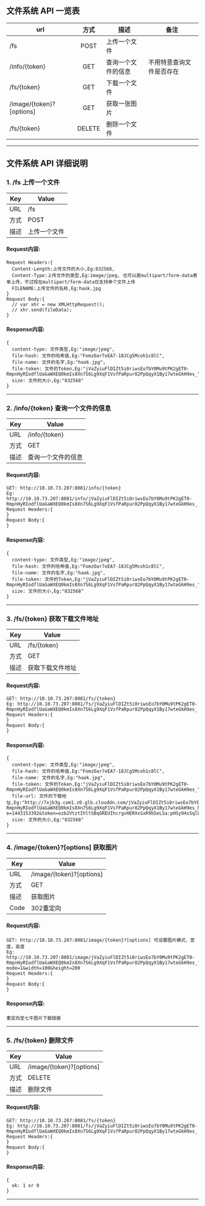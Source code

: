 ## 文件系统 API 一览表

|url                      |方式   |描述             |备注               |
| ----------------------- |:-----:| -------------- | ----------------- |
|/fs                      |POST   |上传一个文件     |                   |
|/info/{token}            |GET    |查询一个文件的信息|不用特意查询文件是否存在 |
|/fs/{token}              |GET    |下载一个文件     |                   |
|/image/{token}?[options] |GET    |获取一张图片     |                   |
|/fs/{token}              |DELETE |删除一个文件     |                   |

---

## 文件系统 API 详细说明

### 1. /fs 上传一个文件

|Key|Value|
|---|-----|
|URL|/fs|
|方式|POST|
|描述|上传一个文件|

#### Request内容:

```
Request Headers:{
  Content-Length:上传文件的大小,Eg:832568,
  Content-Type:上传文件的类型,Eg:image/jpeg, 也可以是multipart/form-data表单上传，不过现在multipart/form-data仅支持单个文件上传
  FILENAME:上传文件的名称,Eg:haok.jpg
}
Request Body:{
  // var xhr = new XMLHttpRequest();
  // xhr.send(fileData);
}
```

#### Response内容:

```
{
  content-type: 文件类型,Eg:"image/jpeg",
  file-hash: 文件的哈希值,Eg:"FomzOar7oEA7-18JCg5Mcoh1c8lC",
  file-name: 文件的名字,Eg:"haok.jpg",
  file-token: 文件的Token,Eg:"jVaZyiuFlDIZt5i0riwsEo7bY0Mu9tPK2gET0-RmpnHyRIodflUaGaWXEQ0kmIs8Xn7S6Lg9XqF1VsfPaRpur82PpQqyX1By17wteGkH9es_",
  size: 文件的大小,Eg:"832568"
}
```

---

### 2. /info/{token} 查询一个文件的信息

|Key|Value|
|---|-----|
|URL|/info/{token}|
|方式|GET|
|描述|查询一个文件的信息|

#### Request内容:

```
GET: http://10.10.73.207:8081/info/{token}
Eg: http://10.10.73.207:8081/info/jVaZyiuFlDIZt5i0riwsEo7bY0Mu9tPK2gET0-RmpnHyRIodflUaGaWXEQ0kmIs8Xn7S6Lg9XqF1VsfPaRpur82PpQqyX1By17wteGkH9es_
Request Headers:{
}
Request Body:{
}
```

#### Response内容:

```
{
  content-type: 文件类型,Eg:"image/jpeg",
  file-hash: 文件的哈希值,Eg:"FomzOar7oEA7-18JCg5Mcoh1c8lC",
  file-name: 文件的名字,Eg:"haok.jpg",
  file-token: 文件的Token,Eg:"jVaZyiuFlDIZt5i0riwsEo7bY0Mu9tPK2gET0-RmpnHyRIodflUaGaWXEQ0kmIs8Xn7S6Lg9XqF1VsfPaRpur82PpQqyX1By17wteGkH9es_",
  size: 文件的大小,Eg:"832568"
}
```

---

### 3. /fs/{token} 获取下载文件地址

|Key|Value|
|---|-----|
|URL|/fs/{token}|
|方式|GET|
|描述|获取下载文件地址|

#### Request内容:

```
GET: http://10.10.73.207:8081/fs/{token}
Eg: http://10.10.73.207:8081/fs/jVaZyiuFlDIZt5i0riwsEo7bY0Mu9tPK2gET0-RmpnHyRIodflUaGaWXEQ0kmIs8Xn7S6Lg9XqF1VsfPaRpur82PpQqyX1By17wteGkH9es_
Request Headers:{
}
Request Body:{
}
```

#### Response内容:

```
{
  content-type: 文件类型,Eg:"image/jpeg",
  file-hash: 文件的哈希值,Eg:"FomzOar7oEA7-18JCg5Mcoh1c8lC",
  file-name: 文件的名字,Eg:"haok.jpg",
  file-token: 文件的Token,Eg:"jVaZyiuFlDIZt5i0riwsEo7bY0Mu9tPK2gET0-RmpnHyRIodflUaGaWXEQ0kmIs8Xn7S6Lg9XqF1VsfPaRpur82PpQqyX1By17wteGkH9es_",
  file-url: 文件的下载地址,Eg:"http://7xjb3g.com1.z0.glb.clouddn.com/jVaZyiuFlDIZt5i0riwsEo7bY0Mu9tPK2gET0-RmpnHyRIodflUaGaWXEQ0kmIs8Xn7S6Lg9XqF1VsfPaRpur82PpQqyX1By17wteGkH9es_haok.jpg?e=1443153392&token=ozb2VtztIhltSBqGREUIhcrgvHERXxSxR9b5eLSa:pHSy94sSqlLEiwKVBYyaYXPIKAM="
  size: 文件的大小,Eg:"832568"
}
```

---

### 4. /image/{token}?[options] 获取图片

|Key|Value|
|---|-----|
|URL|/image/{token}?[options]|
|方式|GET|
|描述|获取图片|
|Code|302重定向|

#### Request内容:

```
GET: http://10.10.73.207:8081/image/{token}?[options] 可设置图片模式，宽度，高度
Eg: http://10.10.73.207:8081/image/jVaZyiuFlDIZt5i0riwsEo7bY0Mu9tPK2gET0-RmpnHyRIodflUaGaWXEQ0kmIs8Xn7S6Lg9XqF1VsfPaRpur82PpQqyX1By17wteGkH9es_?mode=1&width=100&height=200
Request Headers:{
}
Request Body:{
}
```

#### Response内容:

```
重定向至七牛图片下载链接
```

---

### 5. /fs/{token} 删除文件

|Key|Value|
|---|-----|
|URL|/image/{token}?[options]|
|方式|DELETE|
|描述|删除文件|

#### Request内容:

```
GET: http://10.10.73.207:8081/fs/{token}
Eg: http://10.10.73.207:8081/fs/jVaZyiuFlDIZt5i0riwsEo7bY0Mu9tPK2gET0-RmpnHyRIodflUaGaWXEQ0kmIs8Xn7S6Lg9XqF1VsfPaRpur82PpQqyX1By17wteGkH9es_
Request Headers:{
}
Request Body:{
}
```

#### Response内容:

```
{
  ok: 1 or 0
}
```

---
